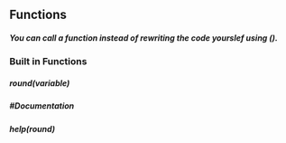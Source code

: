 ## Functions 
##### You can call a function instead of rewriting the code yourslef using (). 

### Built in Functions  
##### round(variable) 

##### #Documentation 

##### help(round) 


